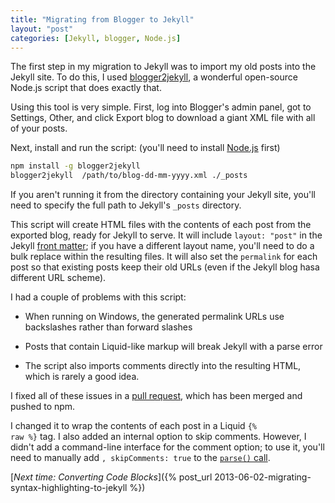 ```yaml
---
title: "Migrating from Blogger to Jekyll"
layout: "post"
categories: [Jekyll, blogger, Node.js]
---
```


The first step in my migration to Jekyll was to import my old posts into the Jekyll site.  To do this, I used [blogger2jekyll](https://github.com/coolaj86/blogger2jekyll), a wonderful open-source Node.js script that does exactly that.

Using this tool is very simple.  First, log into Blogger's admin panel, got to Settings, Other, and click Export blog to download a giant XML file with all of your posts.

Next, install and run the script: (you'll need to install [Node.js](https://nodejs.org) first)

```bash
npm install -g blogger2jekyll
blogger2jekyll  /path/to/blog-dd-mm-yyyy.xml ./_posts
```

If you aren't running it from the directory containing your Jekyll site, you'll need to specify the full path to Jekyll's `_posts` directory. 
 
This script will create HTML files with the contents of each post from the exported blog, ready for Jekyll to serve.  It will include `layout: "post"` in the Jekyll [front matter](https://jekyllrb.com/docs/frontmatter/); if you have a different layout name, you'll need to do a bulk replace within the resulting files.  It will also set the `permalink` for each post so that existing posts keep their old URLs (even if the Jekyll blog hasa different URL scheme).

I had a couple of problems with this script:

 - When running on Windows, the generated permalink URLs use backslashes rather than forward slashes

 - Posts that contain Liquid-like markup will break Jekyll with a parse error

 - The script also imports comments directly into the resulting HTML, which is rarely a good idea.

I fixed all of these issues in a [pull request](https://github.com/coolaj86/blogger2jekyll/pull/7), which has been merged and pushed to npm.

I changed it to wrap the contents of each post in a Liquid <code>&#123;% raw %}</code> tag.  I also added an internal option to skip comments.  However, I didn't add a command-line interface for the comment option; to use it, you'll need to manually add `, skipComments: true` to the [`parse()` call](https://github.com/SLaks/blogger2jekyll/blob/master/bin/blogger2jekyll.js#L46).

[_Next time: Converting Code Blocks_]({% post_url 2013-06-02-migrating-syntax-highlighting-to-jekyll %})